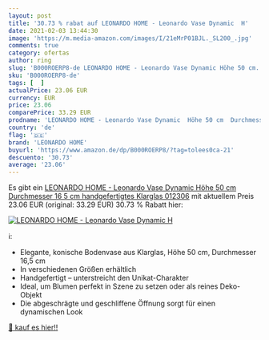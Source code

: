 ```yaml
---
layout: post
title: '30.73 % rabat auf LEONARDO HOME - Leonardo Vase Dynamic  H'
date: 2021-02-03 13:44:30
image: 'https://m.media-amazon.com/images/I/21eMrP01BJL._SL200_.jpg'
comments: true
category: ofertas
author: ring
slug: 'B000ROERP8-de LEONARDO HOME - Leonardo Vase Dynamic Höhe 50 cm...'
sku: 'B000ROERP8-de'
tags: [  ]
actualPrice: 23.06 EUR
currency: EUR
price: 23.06
comparePrice: 33.29 EUR
prodname: 'LEONARDO HOME - Leonardo Vase Dynamic  Höhe 50 cm  Durchmesser 16 5 cm  handgefertigtes Klarglas  012306'
country: 'de'
flag: '🇩🇪'
brand: 'LEONARDO HOME'
buyurl: 'https://www.amazon.de/dp/B000ROERP8/?tag=tolees0ca-21'
descuento: '30.73'
average: '23.06'
---
```


Es gibt ein [LEONARDO HOME - Leonardo Vase Dynamic  Höhe 50 cm  Durchmesser 16 5 cm  handgefertigtes Klarglas  012306](https://www.amazon.de/dp/B000ROERP8/?tag=tolees0ca-21) mit aktuellem Preis 23.06 EUR (original: 33.29 EUR) 30.73 % Rabatt hier:

[![LEONARDO HOME - Leonardo Vase Dynamic  H](https://m.media-amazon.com/images/I/21eMrP01BJL._SL200_.jpg)](https://www.amazon.de/dp/B000ROERP8/?tag=tolees0ca-21)

ℹ️:

- Elegante, konische Bodenvase aus Klarglas, Höhe 50 cm, Durchmesser 16,5 cm
- In verschiedenen Größen erhältlich
- Handgefertigt – unterstreicht den Unikat-Charakter
- Ideal, um Blumen perfekt in Szene zu setzen oder als reines Deko-Objekt
- Die abgeschrägte und geschliffene Öffnung sorgt für einen dynamischen Look

[🛒 kauf es hier!!](https://www.amazon.de/dp/B000ROERP8/?tag=tolees0ca-21)
